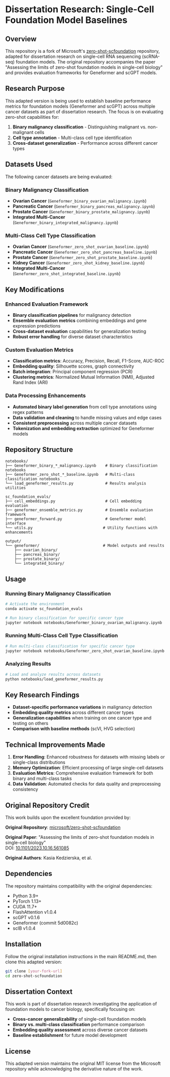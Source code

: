 # Dissertation Research: Single-Cell Foundation Model Baselines

## Overview

This repository is a fork of Microsoft's [zero-shot-scfoundation](https://github.com/microsoft/zero-shot-scfoundation) repository, adapted for dissertation research on single-cell RNA sequencing (scRNA-seq) foundation models. The original repository accompanies the paper "Assessing the limits of zero-shot foundation models in single-cell biology" and provides evaluation frameworks for Geneformer and scGPT models.

## Research Purpose

This adapted version is being used to establish baseline performance metrics for foundation models (Geneformer and scGPT) across multiple cancer datasets as part of dissertation research. The focus is on evaluating zero-shot capabilities for:

1. **Binary malignancy classification** - Distinguishing malignant vs. non-malignant cells
2. **Cell type annotation** - Multi-class cell type identification
3. **Cross-dataset generalization** - Performance across different cancer types

## Datasets Used

The following cancer datasets are being evaluated:

### Binary Malignancy Classification
- **Ovarian Cancer** (`Geneformer_binary_ovarian_malignancy.ipynb`)
- **Pancreatic Cancer** (`Geneformer_binary_pancreas_malignancy.ipynb`) 
- **Prostate Cancer** (`Geneformer_binary_prostate_malignancy.ipynb`)
- **Integrated Multi-Cancer** (`Geneformer_binary_integrated_malignancy.ipynb`)

### Multi-Class Cell Type Classification
- **Ovarian Cancer** (`Geneformer_zero_shot_ovarian_baseline.ipynb`)
- **Pancreatic Cancer** (`Geneformer_zero_shot_pancreas_baseline.ipynb`)
- **Prostate Cancer** (`Geneformer_zero_shot_prostate_baseline.ipynb`)
- **Kidney Cancer** (`Geneformer_zero_shot_kidney_baseline.ipynb`)
- **Integrated Multi-Cancer** (`Geneformer_zero_shot_integrated_baseline.ipynb`)

## Key Modifications

### Enhanced Evaluation Framework
- **Binary classification pipelines** for malignancy detection
- **Ensemble evaluation metrics** combining embeddings and gene expression predictions
- **Cross-dataset evaluation** capabilities for generalization testing
- **Robust error handling** for diverse dataset characteristics

### Custom Evaluation Metrics
- **Classification metrics**: Accuracy, Precision, Recall, F1-Score, AUC-ROC
- **Embedding quality**: Silhouette scores, graph connectivity
- **Batch integration**: Principal component regression (PCR)
- **Clustering metrics**: Normalized Mutual Information (NMI), Adjusted Rand Index (ARI)

### Data Processing Enhancements
- **Automated binary label generation** from cell type annotations using regex patterns
- **Data validation and cleaning** to handle missing values and edge cases
- **Consistent preprocessing** across multiple cancer datasets
- **Tokenization and embedding extraction** optimized for Geneformer models

## Repository Structure

```
notebooks/
├── Geneformer_binary_*_malignancy.ipynb    # Binary classification notebooks
├── Geneformer_zero_shot_*_baseline.ipynb   # Multi-class classification notebooks
└── load_geneformer_results.py              # Results analysis utilities

sc_foundation_evals/
├── cell_embeddings.py                      # Cell embedding evaluation
├── geneformer_ensemble_metrics.py          # Ensemble evaluation framework
├── geneformer_forward.py                   # Geneformer model interface
└── utils.py                               # Utility functions with enhancements

output/
└── geneformer/                            # Model outputs and results
    ├── ovarian_binary/
    ├── pancreas_binary/
    ├── prostate_binary/
    └── integrated_binary/
```

## Usage

### Running Binary Malignancy Classification

```bash
# Activate the environment
conda activate sc_foundation_evals

# Run binary classification for specific cancer type
jupyter notebook notebooks/Geneformer_binary_ovarian_malignancy.ipynb
```

### Running Multi-Class Cell Type Classification

```bash
# Run multi-class classification for specific cancer type
jupyter notebook notebooks/Geneformer_zero_shot_ovarian_baseline.ipynb
```

### Analyzing Results

```bash
# Load and analyze results across datasets
python notebooks/load_geneformer_results.py
```

## Key Research Findings

- **Dataset-specific performance variations** in malignancy detection
- **Embedding quality metrics** across different cancer types
- **Generalization capabilities** when training on one cancer type and testing on others
- **Comparison with baseline methods** (scVI, HVG selection)

## Technical Improvements Made

1. **Error Handling**: Enhanced robustness for datasets with missing labels or single-class distributions
2. **Memory Optimization**: Efficient processing of large single-cell datasets
3. **Evaluation Metrics**: Comprehensive evaluation framework for both binary and multi-class tasks
4. **Data Validation**: Automated checks for data quality and preprocessing consistency

## Original Repository Credit

This work builds upon the excellent foundation provided by:

**Original Repository**: [microsoft/zero-shot-scfoundation](https://github.com/microsoft/zero-shot-scfoundation)

**Original Paper**: "Assessing the limits of zero-shot foundation models in single-cell biology"  
DOI: [10.1101/2023.10.16.561085](https://www.biorxiv.org/content/10.1101/2023.10.16.561085)

**Original Authors**: Kasia Kedzierska, et al.

## Dependencies

The repository maintains compatibility with the original dependencies:

- Python 3.9+
- PyTorch 1.13+
- CUDA 11.7+
- FlashAttention v1.0.4
- scGPT v0.1.6
- Geneformer (commit 5d0082c)
- scIB v1.0.4

## Installation

Follow the original installation instructions in the main README.md, then clone this adapted version:

```bash
git clone [your-fork-url]
cd zero-shot-scfoundation
```

## Dissertation Context

This work is part of dissertation research investigating the application of foundation models to cancer biology, specifically focusing on:

- **Cross-cancer generalizability** of single-cell foundation models
- **Binary vs. multi-class classification** performance comparison
- **Embedding quality assessment** across diverse cancer datasets
- **Baseline establishment** for future model development

## License

This adapted version maintains the original MIT license from the Microsoft repository while acknowledging the derivative nature of the work.
